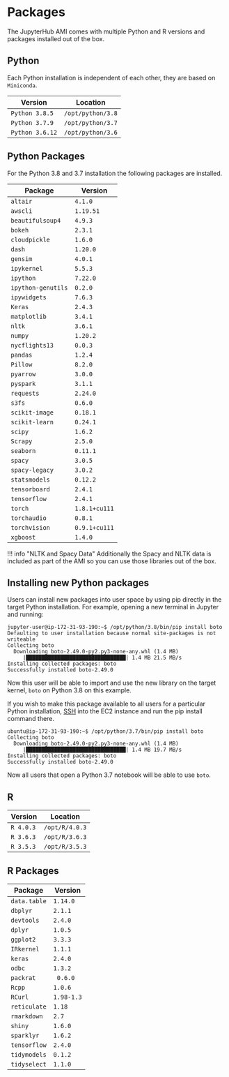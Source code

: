 # Packages

The JupyterHub AMI comes with multiple Python and R versions and packages installed
out of the box.

## Python

Each Python installation is independent of each other, they are based on `Miniconda`.

| Version | Location |
|---|---|
| `Python 3.8.5` | `/opt/python/3.8` |
| `Python 3.7.9` | `/opt/python/3.7` |
| `Python 3.6.12` | `/opt/python/3.6` |

## Python Packages

For the Python 3.8 and 3.7 installation the following packages are installed.

| Package | Version |
| --- | --- |
| `altair` | `4.1.0` |
| `awscli` | `1.19.51` |
| `beautifulsoup4` | `4.9.3` |
| `bokeh` | `2.3.1` |
| `cloudpickle` | `1.6.0` |
| `dash` | `1.20.0` |
| `gensim` | `4.0.1` |
| `ipykernel` | `5.5.3` |
| `ipython` | `7.22.0` |
| `ipython-genutils` | `0.2.0` |
| `ipywidgets` | `7.6.3` |
| `Keras` | `2.4.3` |
| `matplotlib` | `3.4.1` |
| `nltk` | `3.6.1` |
| `numpy` | `1.20.2` |
| `nycflights13` | `0.0.3` |
| `pandas` | `1.2.4` |
| `Pillow` | `8.2.0` |
| `pyarrow` | `3.0.0` |
| `pyspark` | `3.1.1` |
| `requests` | `2.24.0` |
| `s3fs` | `0.6.0` |
| `scikit-image` | `0.18.1` |
| `scikit-learn` | `0.24.1` |
| `scipy` | `1.6.2` |
| `Scrapy` | `2.5.0` |
| `seaborn` | `0.11.1` |
| `spacy` | `3.0.5` |
| `spacy-legacy` | `3.0.2` |
| `statsmodels` | `0.12.2` |
| `tensorboard` | `2.4.1` |
| `tensorflow` | `2.4.1` |
| `torch` | `1.8.1+cu111` |
| `torchaudio` | `0.8.1` |
| `torchvision` | `0.9.1+cu111` |
| `xgboost` | `1.4.0` |

!!! info "NLTK and Spacy Data"
    Additionally the Spacy and NLTK data is included as part of the AMI so you can use
    those libraries out of the box.

## Installing new Python packages

Users can install new packages into user space by using pip directly in the
target Python installation. For example, opening a new terminal in Jupyter and running:

```
jupyter-user@ip-172-31-93-190:~$ /opt/python/3.8/bin/pip install boto
Defaulting to user installation because normal site-packages is not writeable
Collecting boto
  Downloading boto-2.49.0-py2.py3-none-any.whl (1.4 MB)
     |████████████████████████████████| 1.4 MB 21.5 MB/s
Installing collected packages: boto
Successfully installed boto-2.49.0
```

Now this user will be able to import and use the new library on the target kernel,
`boto` on Python 3.8 on this example.

If you wish to make this package available to all users for a particular Python installation,
[SSH](/jupyterhub-ami/management/#ssh) into the EC2 instance and run the pip install command there.

```
ubuntu@ip-172-31-93-190:~$ /opt/python/3.7/bin/pip install boto
Collecting boto
  Downloading boto-2.49.0-py2.py3-none-any.whl (1.4 MB)
     |████████████████████████████████| 1.4 MB 19.7 MB/s
Installing collected packages: boto
Successfully installed boto-2.49.0
```

Now all users that open a Python 3.7 notebook will be able to use `boto`.

## R

| Version | Location |
|---|---|
| `R 4.0.3` | `/opt/R/4.0.3` |
| `R 3.6.3` | `/opt/R/3.6.3` |
| `R 3.5.3` | `/opt/R/3.5.3` |

## R Packages

| Package | Version |
| --- | --- |
| `data.table` | `1.14.0 ` |
| `dbplyr` | `2.1.1 ` |
| `devtools` | `2.4.0 ` |
| `dplyr` | `1.0.5 ` |
| `ggplot2` | `3.3.3 ` |
| `IRkernel` | `1.1.1 ` |
| `keras` | `2.4.0 ` |
| `odbc` | ` 1.3.2 ` |
| `packrat` | `  0.6.0 ` |
| `Rcpp` | ` 1.0.6 ` |
| `RCurl` | ` 1.98-1.3 ` |
| `reticulate` | `1.18 ` |
| `rmarkdown` | `2.7 ` |
| `shiny` | `1.6.0 ` |
| `sparklyr` | `1.6.2 ` |
| `tensorflow` | `2.4.0 ` |
| `tidymodels` | `0.1.2 ` |
| `tidyselect` | `1.1.0 ` |
